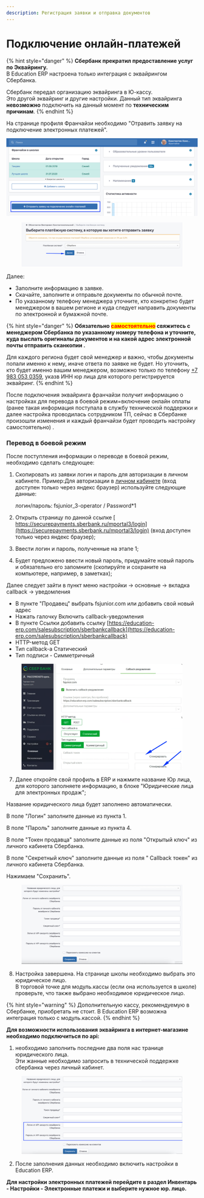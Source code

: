 ```yaml
---
description: Регистрация заявки и отправка документов
---
```


# Подключение онлайн-платежей



{% hint style="danger" %}
**Сбербанк прекратил предоставление услуг по Эквайрингу.** \
В Education ERP настроена только интеграция с эквайрингом Сбербанка.&#x20;

Сбербанк передал организацию эквайринга в Ю-кассу.\
Это другой эквайринг и другие настройки. Данный тип эквайринга **невозможно** подключить на данный момент по **техническим причинам**.
{% endhint %}

На странице профиля Франчайзи необходимо "Отравить заявку на подключение электронных платежей".

![](<../.gitbook/assets/53971f57-8901-4396-a0c7-d0d23149b9ff (1).png>)

<figure><img src="../.gitbook/assets/image (35).png" alt=""><figcaption></figcaption></figure>

Далее:

* Заполните информацию в заявке.
* Скачайте, заполните и отправьте документы по обычной почте.
* По указанному телефону менеджера уточните, кто конкретно будет менеджером в вашем регионе и куда следует направить документы по электронной и бумажной почте.

{% hint style="danger" %}
**Обязательно **<mark style="color:red;">**самостоятельно**</mark>**  свяжитесь с менеджером Сбербанка по указанному номеру телефона и уточните, куда выслать оригиналы документов и на какой адрес электронной почты отправить сканкопии .**

Для каждого региона будет свой  менеджер и важно, чтобы документы попали именно к нему, иначе ответа по заявке не будет. Но уточнить, кто будет именно вашим менеджером, возможно только по телефону  [+7 983 053 0359](tel:+79830530359), указв ИНН  юр лица для которого регистрируется эквайринг.
{% endhint %}

После подключения эквайринга франчайзи получит информацию о настройках для перевода в боевой режим=включение онлайн оплаты (ранее такая информация поступала в службу технической поддержки и далее настройка проводилась сотрудником ТП, сейчас в Сбербанке произошли изменения и каждый франчайзи будет проводить настройку самостоятельно) .

### **Перевод в боевой режим**

После поступления информации о переводе в боевой режим, необходимо сделать следующее:

1.  Скопировать из заявки логин и пароль для авторизации в личном кабинете. Пример:Для авторизации в [личном кабинете](https://securepayments.sberbank.ru/mportal3)  (вход доступен только через яндекс браузер) используйте следующие данные:

    логин/пароль: fsjunior\_3-operator / Password\*1
2. Открыть страницу по данной ссылке [  https://securepayments.sberbank.ru/mportal3/login](https://securepayments.sberbank.ru/mportal3/login) (вход доступен только через яндекс браузер);
3. Ввести логин и пароль, полученные на этапе 1;
4. Будет предложено ввести новый пароль, придумайте новый пароль и обязательно его запомните (скопируйте и сохраните на компьютере, например, в заметках);

Далее следует зайти в пункт меню настройки -> основные -> вкладка callback -> уведомления

* В пункте "Продавец" выбрать fsjunior.com или добавить свой новый адрес
* Нажать галочку Включить callback-уведомления
* В пункте Ссылки добавить ссылку [https://education-erp.com/salesubscription/sberbankcallback](https://education-erp.com/salesubscription/sberbankcallback)
* HTTP-метод GET
* Тип callback-а Статический
* Тип подписи - Симметричный

<figure><img src="../.gitbook/assets/image (4).png" alt=""><figcaption></figcaption></figure>

7. Далее откройте свой профиль в ERP и нажмите название Юр лица, для которого заполняете информацию, в блоке "Юридические лица для электронных продаж";

Название юридического лица будет заполнено автоматически.

В поле "Логин" заполните  данные из пункта 1.

В поле "Пароль" заполните  данные из пункта 4.

В поле "Токен продавца" заполните  данные из  поля "Открытый ключ" из личного кабинета Сбербанка.

В поле "Секретный ключ"   заполните  данные из  поля " Callback токен" из личного кабинета Сбербанка.

&#x20;Нажимаем "Сохранить".

<figure><img src="../.gitbook/assets/image (51).png" alt=""><figcaption></figcaption></figure>

8. Настройка завершена. На странице школы необходимо выбрать это юридическое лицо.\
   В торговой точке для модуль.кассы (если она используется в школе) проверьте, что также выбрано необходимое юридическое лицо. &#x20;

{% hint style="warning" %}
Дополнительную кассу, рекомендуемую в Сбербанке, приобретать не стоит. В Education ERP возможна интеграция только с модуль.кассой.
{% endhint %}

**Для возможности использования эквайринга в интернет-магазине необходимо подключиться по api:**

1. необходимо заполнить последние два поля нас транице юридического лица.\
   Эти жанные необходимо запросить в технической поддержке сбербанка через личный кабинет.&#x20;

<figure><img src="../.gitbook/assets/image (1) (2).png" alt=""><figcaption></figcaption></figure>

2. После заполнения данных необходимо включить настройки в Education ERP.&#x20;

**Для настройки электронных платежей перейдите в раздел Инвентарь - Настройки - Электронные платежи и выберите нужное юр. лицо.**
